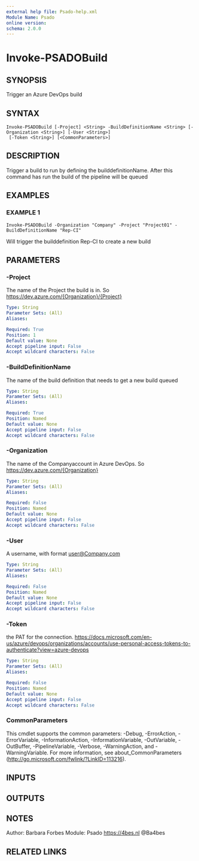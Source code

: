 ```yaml
---
external help file: Psado-help.xml
Module Name: Psado
online version:
schema: 2.0.0
---
```


# Invoke-PSADOBuild

## SYNOPSIS
Trigger an Azure DevOps build

## SYNTAX

```
Invoke-PSADOBuild [-Project] <String> -BuildDefinitionName <String> [-Organization <String>] [-User <String>]
 [-Token <String>] [<CommonParameters>]
```

## DESCRIPTION
Trigger a build to run by defining the builddefinitionName.
After this command has run the build of the pipeline will be queued

## EXAMPLES

### EXAMPLE 1
```
Invoke-PSADOBuild -Organization "Company" -Project "Project01" -BuildDefinitionName "Rep-CI"
```

Will trigger the builddefinition Rep-CI to create a new build

## PARAMETERS

### -Project
The name of the Project the build is in.
So https://dev.azure.com/{Organization}/{Project}

```yaml
Type: String
Parameter Sets: (All)
Aliases:

Required: True
Position: 1
Default value: None
Accept pipeline input: False
Accept wildcard characters: False
```

### -BuildDefinitionName
The name of the build definition that needs to get a new build queued

```yaml
Type: String
Parameter Sets: (All)
Aliases:

Required: True
Position: Named
Default value: None
Accept pipeline input: False
Accept wildcard characters: False
```

### -Organization
The name of the Companyaccount in Azure DevOps.
So https://dev.azure.com/{Organization}

```yaml
Type: String
Parameter Sets: (All)
Aliases:

Required: False
Position: Named
Default value: None
Accept pipeline input: False
Accept wildcard characters: False
```

### -User
A username, with format user@Company.com

```yaml
Type: String
Parameter Sets: (All)
Aliases:

Required: False
Position: Named
Default value: None
Accept pipeline input: False
Accept wildcard characters: False
```

### -Token
the PAT for the connection.
https://docs.microsoft.com/en-us/azure/devops/organizations/accounts/use-personal-access-tokens-to-authenticate?view=azure-devops

```yaml
Type: String
Parameter Sets: (All)
Aliases:

Required: False
Position: Named
Default value: None
Accept pipeline input: False
Accept wildcard characters: False
```

### CommonParameters
This cmdlet supports the common parameters: -Debug, -ErrorAction, -ErrorVariable, -InformationAction, -InformationVariable, -OutVariable, -OutBuffer, -PipelineVariable, -Verbose, -WarningAction, and -WarningVariable. For more information, see about_CommonParameters (http://go.microsoft.com/fwlink/?LinkID=113216).

## INPUTS

## OUTPUTS

## NOTES
Author: Barbara Forbes
Module: Psado
https://4bes.nl
@Ba4bes

## RELATED LINKS
